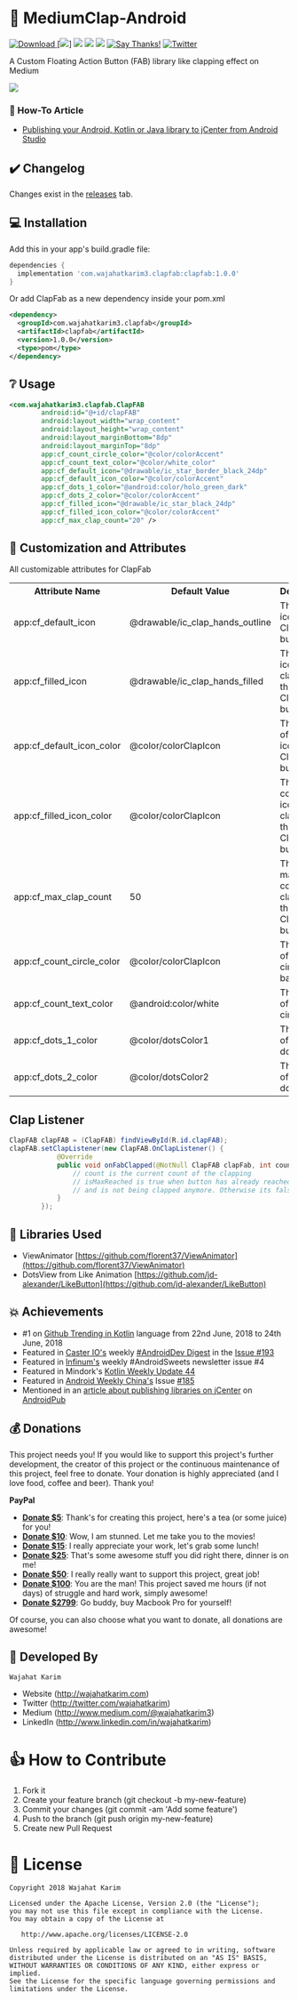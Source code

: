 # 👏 MediumClap-Android
[ ![Download](https://api.bintray.com/packages/wajahatkarim3/ClapFab/com.wajahatkarim3.clapfab/images/download.svg) ](https://bintray.com/wajahatkarim3/ClapFab/com.wajahatkarim3.clapfab/_latestVersion) [![](https://img.shields.io/badge/Android%20Weekly-%23317-blue.svg)] [![](https://img.shields.io/badge/PRs-welcome-brightgreen.svg)]() [![](https://img.shields.io/badge/MaterialUp-MediumClap-yellowgreen.svg)](https://www.uplabs.com/posts/medium-clap-android) [![](https://img.shields.io/badge/Available%20On-ProductHunt-orange.svg)](https://www.producthunt.com/posts/medium-clap-button-in-android) [![Say Thanks!](https://img.shields.io/badge/Say%20Thanks-!-1EAEDB.svg)](https://saythanks.io/to/wajahatkarim3) [![Twitter](https://img.shields.io/twitter/url/https/github.com/wajahatkarim3/MediumClap-Android.svg?style=social)](https://twitter.com/intent/tweet?text=Wow:&url=https%3A%2F%2Fgithub.com%2Fwajahatkarim3%2FMediumClap-Android)

A Custom Floating Action Button (FAB) library like clapping effect on Medium

![](https://raw.githubusercontent.com/wajahatkarim3/MediumClap-Android/master/art/demo_2.gif)

### 📄 How-To Article
* [Publishing your Android, Kotlin or Java library to jCenter from Android Studio](https://android.jlelse.eu/publishing-your-android-kotlin-or-java-library-to-jcenter-from-android-studio-1b24977fe450)

## ✔️ Changelog
Changes exist in the [releases](https://github.com/wajahatkarim3/MediumClap-Android/releases) tab.

## 💻 Installation
Add this in your app's build.gradle file:
```groovy
dependencies {
  implementation 'com.wajahatkarim3.clapfab:clapfab:1.0.0'
}
```

Or add ClapFab as a new dependency inside your pom.xml

```xml
<dependency>
  <groupId>com.wajahatkarim3.clapfab</groupId>
  <artifactId>clapfab</artifactId>
  <version>1.0.0</version>
  <type>pom</type>
</dependency>
```

## ❔ Usage

```xml
<com.wajahatkarim3.clapfab.ClapFAB
        android:id="@+id/clapFAB"
        android:layout_width="wrap_content"
        android:layout_height="wrap_content"
        android:layout_marginBottom="8dp"
        android:layout_marginTop="8dp"
        app:cf_count_circle_color="@color/colorAccent"
        app:cf_count_text_color="@color/white_color"
        app:cf_default_icon="@drawable/ic_star_border_black_24dp"
        app:cf_default_icon_color="@color/colorAccent"
        app:cf_dots_1_color="@android:color/holo_green_dark"
        app:cf_dots_2_color="@color/colorAccent"
        app:cf_filled_icon="@drawable/ic_star_black_24dp"
        app:cf_filled_icon_color="@color/colorAccent"
        app:cf_max_clap_count="20" />
```

## 🎨 Customization and Attributes

All customizable attributes for ClapFab
<table>
    <th>Attribute Name</th>
    <th>Default Value</th>
    <th>Description</th>
    <tr>
        <td>app:cf_default_icon</td>
        <td>@drawable/ic_clap_hands_outline</td>
        <td>The default icon of the ClapFab button</td>
    </tr>
    <tr>
        <td>app:cf_filled_icon</td>
        <td>@drawable/ic_clap_hands_filled</td>
        <td>The filled icon after clapping of the ClapFab button</td>
    </tr>
    <tr>
        <td>app:cf_default_icon_color</td>
        <td>@color/colorClapIcon</td>
        <td>The color of default icon of the ClapFab button</td>
    </tr>
    <tr>
        <td>app:cf_filled_icon_color</td>
        <td>@color/colorClapIcon</td>
        <td>The filled color of icon after clapping of the ClapFab button</td>
    </tr>
    <tr>
        <td>app:cf_max_clap_count</td>
        <td>50</td>
        <td>The maximum count of clapping of the ClapFab button</td>
    </tr>
    <tr>
        <td>app:cf_count_circle_color</td>
        <td>@color/colorClapIcon</td>
        <td>The color of count's circle background</td>
    </tr>
    <tr>
        <td>app:cf_count_text_color</td>
        <td>@android:color/white</td>
        <td>The color of count's circle text</td>
    </tr>
    <tr>
        <td>app:cf_dots_1_color</td>
        <td>@color/dotsColor1</td>
        <td>The color of particle's dots 1</td>
    </tr>
    <tr>
        <td>app:cf_dots_2_color</td>
        <td>@color/dotsColor2</td>
        <td>The color of particle's dots 2</td>
    </tr>
</table>

## Clap Listener
```java
ClapFAB clapFAB = (ClapFAB) findViewById(R.id.clapFAB);
clapFAB.setClapListener(new ClapFAB.OnClapListener() {
            @Override
            public void onFabClapped(@NotNull ClapFAB clapFab, int count, boolean isMaxReached) {
                // count is the current count of the clapping
                // isMaxReached is true when button has already reached the maximum count 
                // and is not being clapped anymore. Otherwise its false
            }
        });
```

## 📃 Libraries Used
* ViewAnimator [https://github.com/florent37/ViewAnimator](https://github.com/florent37/ViewAnimator)
* DotsView from Like Animation [https://github.com/jd-alexander/LikeButton](https://github.com/jd-alexander/LikeButton)

## 💥 Achievements
* #1 on [Github Trending in Kotlin](https://github.com/trending/kotlin?since=daily) language from 22nd June, 2018 to 24th June, 2018 
* Featured in [Caster IO's](http://www.caster.io/) weekly [#AndroidDev Digest](https://www.androiddevdigest.com/) in the [Issue #193](https://www.androiddevdigest.com/digest-193/)
* Featured in [Infinum's](https://infinum.co/) weekly #AndroidSweets newsletter issue #4
* Featured in Mindork's [Kotlin Weekly Update 44](https://medium.com/mindorks/kotlin-weekly-update-44-70b7969027f9)
* Featured in [Android Weekly China's](https://androidweekly.cn/) Issue [#185](https://androidweekly.cn/android-dev-weekly-issue-185/)
* Mentioned in an [article about publishing libraries on jCenter](https://android.jlelse.eu/publishing-your-android-kotlin-or-java-library-to-jcenter-from-android-studio-1b24977fe450) on [AndroidPub](https://android.jlelse.eu/)
 
## 💰 Donations

This project needs you! If you would like to support this project's further development, the creator of this project or the continuous maintenance of this project, feel free to donate. Your donation is highly appreciated (and I love food, coffee and beer). Thank you!

**PayPal**

* **[Donate $5](https://www.paypal.me/WajahatKarim/5)**: Thank's for creating this project, here's a tea (or some juice) for you!
* **[Donate $10](https://www.paypal.me/WajahatKarim/10)**: Wow, I am stunned. Let me take you to the movies!
* **[Donate $15](https://www.paypal.me/WajahatKarim/15)**: I really appreciate your work, let's grab some lunch!
* **[Donate $25](https://www.paypal.me/WajahatKarim/25)**: That's some awesome stuff you did right there, dinner is on me!
* **[Donate $50](https://www.paypal.me/WajahatKarim/50)**: I really really want to support this project, great job!
* **[Donate $100](https://www.paypal.me/WajahatKarim/100)**: You are the man! This project saved me hours (if not days) of struggle and hard work, simply awesome!
* **[Donate $2799](https://www.paypal.me/WajahatKarim/2799)**: Go buddy, buy Macbook Pro for yourself!

Of course, you can also choose what you want to donate, all donations are awesome!

## 👨 Developed By

```
Wajahat Karim
```
- Website (http://wajahatkarim.com)
- Twitter (http://twitter.com/wajahatkarim)
- Medium (http://www.medium.com/@wajahatkarim3)
- LinkedIn (http://www.linkedin.com/in/wajahatkarim)

# 👍 How to Contribute
1. Fork it
2. Create your feature branch (git checkout -b my-new-feature)
3. Commit your changes (git commit -am 'Add some feature')
4. Push to the branch (git push origin my-new-feature)
5. Create new Pull Request

# 📃 License

    Copyright 2018 Wajahat Karim

    Licensed under the Apache License, Version 2.0 (the "License");
    you may not use this file except in compliance with the License.
    You may obtain a copy of the License at

       http://www.apache.org/licenses/LICENSE-2.0

    Unless required by applicable law or agreed to in writing, software
    distributed under the License is distributed on an "AS IS" BASIS,
    WITHOUT WARRANTIES OR CONDITIONS OF ANY KIND, either express or implied.
    See the License for the specific language governing permissions and
    limitations under the License.
